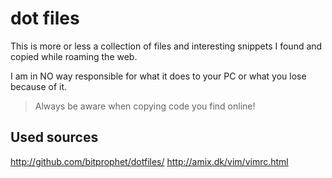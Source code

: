 dot files
=========

This is more or less a collection of files and interesting snippets I found
and copied while roaming the web.

I am in NO way responsible for what it does to your PC or what you lose because of it.

> Always be aware when copying code you find online!

## Used sources ##
<http://github.com/bitprophet/dotfiles/>
<http://amix.dk/vim/vimrc.html>
